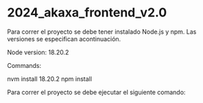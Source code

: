 # 2024_akaxa_frontend_v2.0
Para correr el proyecto se debe tener instalado Node.js y npm.
Las versiones se especifican acontinuación.

Node version: 18.20.2

Commands:

nvm install 18.20.2
npm install

Para correr el proyecto se debe ejecutar el siguiente comando:
